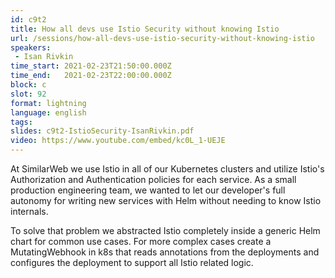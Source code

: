 ```yaml
---
id: c9t2
title: How all devs use Istio Security without knowing Istio
url: /sessions/how-all-devs-use-istio-security-without-knowing-istio
speakers:
 - Isan Rivkin
time_start: 2021-02-23T21:50:00.000Z
time_end:   2021-02-23T22:00:00.000Z
block: c
slot: 92
format: lightning
language: english
tags:
slides: c9t2-IstioSecurity-IsanRivkin.pdf
video: https://www.youtube.com/embed/kc0L_1-UEJE
---
```


At SimilarWeb we use Istio in all of our Kubernetes clusters and utilize Istio's Authorization and Authentication policies for each service. As a small production engineering team, we wanted to let our developer's full autonomy for writing new services with Helm without needing to know Istio internals. 

To solve that problem we abstracted Istio completely inside a generic Helm chart for common use cases. For more complex cases create a MutatingWebhook in k8s that reads annotations from the deployments and configures the deployment to support all Istio related logic.
